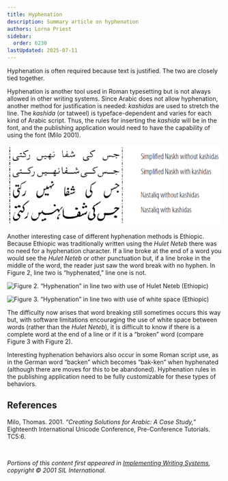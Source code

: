 ```yaml
---
title: Hyphenation
description: Summary article on hyphenation
authors: Lorna Priest
sidebar:
  order: 6230
lastUpdated: 2025-07-11
---
```


Hyphenation is often required because text is justified. The two are closely tied together.

Hyphenation is another tool used in Roman typesetting but is not always allowed in other writing systems. Since Arabic does not allow hyphenation, another method for justification is needed: *kashidas* are used to stretch the line. The *kashida* (or tatweel) is typeface-dependent and varies for each kind of Arabic script. Thus, the rules for inserting the *kashida* will be in the font, and the publishing application would need to have the capability of using the font (Milo 2001).

![Figure 1. Use of kashida](images/6230-1-kashida.png "Figure 1. Use of kashida")

Another interesting case of different hyphenation methods is Ethiopic. Because Ethiopic was traditionally written using the *Hulet Neteb* there was no need for a hyphenation character. If a line broke at the end of a word you would see the *Hulet Neteb* or other punctuation but, if a line broke in the middle of the word, the reader just saw the word break with no hyphen. In Figure 2, line two is “hyphenated,” line one is not.

![Figure 2. “Hyphenation” in line two with use of Hulet Neteb (Ethiopic)](images/6230-2-Ethi.png "Figure 2. “Hyphenation” in line two with use of Hulet
Neteb (Ethiopic)")

![Figure 3. “Hyphenation” in line two with use of white space (Ethiopic)](images/6230-3-Ethi.png "Figure 3. “Hyphenation” in line two with use of white space
(Ethiopic)")

The difficulty now arises that word breaking still sometimes occurs this way but, with software limitations encouraging the use of white space between words (rather than the *Hulet Neteb*), it is difficult to know if there is a complete word at the end of a line or if it is a “broken” word (compare Figure 3 with Figure 2).

Interesting hyphenation behaviors also occur in some Roman script use, as in the German word “backen” which becomes “bak-ken” when hyphenated (although there are moves for this to be abandoned). Hyphenation rules in the publishing application need to be fully customizable for these types of behaviors.

## References

Milo, Thomas. 2001. *“Creating Solutions for Arabic: A Case Study,”* Eighteenth International Unicode Conference, Pre-Conference Tutorials. TC5:6.

<br>

_Portions of this content first appeared in [Implementing Writing Systems][iws], copyright © 2001 SIL International._

[iws]: https://scripts.sil.org/iws-toc.html